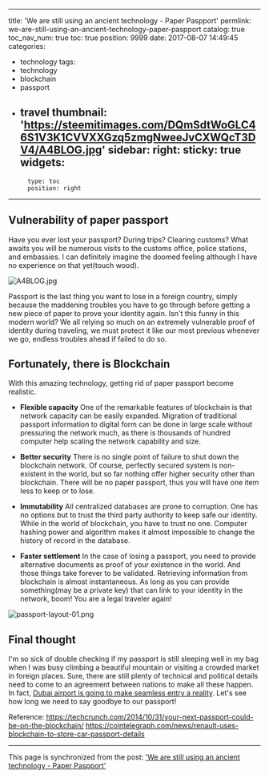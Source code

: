 
---
title: 'We are still using an ancient technology - Paper Paspport'
permlink: we-are-still-using-an-ancient-technology-paper-paspport
catalog: true
toc_nav_num: true
toc: true
position: 9999
date: 2017-08-07 14:49:45
categories:
- technology
tags:
- technology
- blockchain
- passport
- travel
thumbnail: 'https://steemitimages.com/DQmSdtWoGLC46S1V3K1CVVXXGzq5zmgNweeJvCXWQcT3DV4/A4BLOG.jpg'
sidebar:
    right:
        sticky: true
widgets:
    -
        type: toc
        position: right
---


## Vulnerability of paper passport

Have you ever lost your passport? During trips? Clearing customs? What awaits you will be numerous visits to the customs office, police stations, and embassies. I can definitely imagine the doomed feeling although I have no experience on that yet(touch wood).  

![A4BLOG.jpg](https://steemitimages.com/DQmSdtWoGLC46S1V3K1CVVXXGzq5zmgNweeJvCXWQcT3DV4/A4BLOG.jpg)

Passport is the last thing you want to lose in a foreign country, simply because the maddening troubles you have to go through before getting a new piece of paper to prove your identity again.  Isn't this funny in this modern world? We all relying so much on an extremely vulnerable proof of identity during traveling, we must protect it like our most previous whenever we go, endless troubles ahead if failed to do so. 

## Fortunately, there is Blockchain

With this amazing technology, getting rid of paper passport become realistic. 

- **Flexible capacity**
One of the remarkable features of blockchain is that network capacity can be easily expanded. Migration of traditional passport information to digital form can be done in large scale without pressuring the network much, as there is thousands of hundred computer help scaling the network capability and size.

- **Better security**
There is no single point of failure to shut down the blockchain network. Of course, perfectly secured system is non-existent in the world, but so far nothing offer higher security other than blockchain. There will be no paper passport, thus you will have one item less to keep or to lose.

- **Immutability**
All centralized databases are prone to corruption. One has no options but to trust the third party authority to keep safe our identity. While in the world of blockchain, you have to trust no one. Computer hashing power and algorithm makes it almost impossible to change the history of record in the database. 

- **Faster settlement**
In the case of losing a passport, you need to provide alternative documents as proof of your existence in the world. And those things take forever to be validated. Retrieving information from blockchain is almost instantaneous. As long as you can provide something(may be a private key) that can link to your identity in the network, boom! You are a legal traveler again!

![passport-layout-01.png](https://steemitimages.com/DQmSWbbiV1LUqWR3xKpbLSrVkDZZ61hFCji545mFb3DsP89/passport-layout-01.png)

## Final thought
I'm so sick of double checking if my passport is still sleeping well in my bag when I was busy climbing a beautiful mountain or visiting a crowded market in foreign places.  Sure, there are still plenty of technical and political details need to come to an agreement between nations to make all these happen. In fact, 
[Dubai airport is going to make seamless entry a reality](https://www.cryptocoinsnews.com/dubai-airport-blockchain-passport/). Let's see how long we need to say goodbye to our passport!


 Reference:
https://techcrunch.com/2014/10/31/your-next-passport-could-be-on-the-blockchain/
https://cointelegraph.com/news/renault-uses-blockchain-to-store-car-passport-details

- - -

This page is synchronized from the post: ['We are still using an ancient technology - Paper Paspport'](https://steemit.com/@fr3eze/we-are-still-using-an-ancient-technology-paper-paspport)
